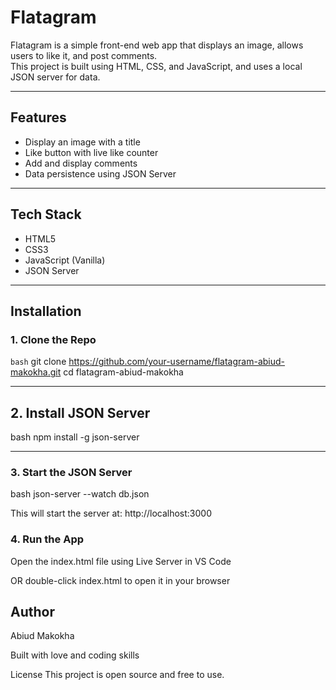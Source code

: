 # Flatagram

Flatagram is a simple front-end web app that displays an image, allows users to like it, and post comments.  
This project is built using HTML, CSS, and JavaScript, and uses a local JSON server for data.

---

## Features

- Display an image with a title  
- Like button with live like counter  
- Add and display comments  
- Data persistence using JSON Server

---

## Tech Stack

- HTML5  
- CSS3  
- JavaScript (Vanilla)  
- JSON Server

---

## Installation

### 1. Clone the Repo


``bash`` git clone https://github.com/your-username/flatagram-abiud-makokha.git
cd flatagram-abiud-makokha

---


## 2. Install JSON Server
bash
npm install -g json-server

---

### 3. Start the JSON Server
bash
json-server --watch db.json

This will start the server at:
http://localhost:3000

### 4. Run the App
Open the index.html file using Live Server in VS Code

OR double-click index.html to open it in your browser



## Author
Abiud Makokha

Built with love and coding skills

License
This project is open source and free to use.